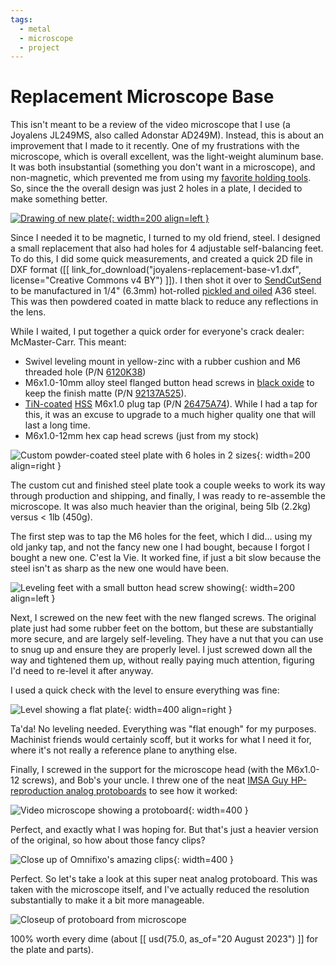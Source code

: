 ```yaml
---
tags:
  - metal
  - microscope
  - project
---
```

# Replacement Microscope Base

This isn't meant to be a review of the video microscope that I use (a
Joyalens JL249MS, also called Adonstar AD249M). Instead, this is about
an improvement that I made to it recently. One of my frustrations with
the microscope, which is overall excellent, was the light-weight
aluminum base. It was both insubstantial (something you don't want in a
microscope), and non-magnetic, which prevented me from using my
[favorite holding
tools](https://omnifixo.com/). So, since the the overall design was just
2 holes in a plate, I decided to make something better.

[![Drawing of new plate](img/joyalens-replacement-base-v1.png){: width=200 align=left }](/files/joyalens-replacement-base-v1.dxf)

Since I needed it to be magnetic, I turned to my old friend, steel. I
designed a small replacement that also had holes for 4 adjustable
self-balancing feet. To do this, I did some quick measurements, and
created a quick 2D file in DXF format ([[
link_for_download("joyalens-replacement-base-v1.dxf", license="Creative
Commons v4 BY") ]]). I then shot it over to
[SendCutSend](https://sendcutsend.com/) to be manufactured in 1/4"
(6.3mm) hot-rolled [pickled and
oiled](https://www.metalsupermarkets.com/what-is-pickling-and-oiling/)
A36 steel. This was then powdered coated in matte black to reduce any
reflections in the lens.

While I waited, I put together a quick order for everyone's crack
dealer: McMaster-Carr. This meant:

* Swivel leveling mount in yellow-zinc with a rubber cushion and M6
  threaded hole (P/N [6120K38](https://www.mcmaster.com/6120K38/))
* M6x1.0-10mm alloy steel flanged button head screws in [black
  oxide](https://en.wikipedia.org/wiki/Black_oxide) to keep the finish
  matte (P/N [92137A525](https://www.mcmaster.com/92137A525/)). 
* [TiN-coated](https://en.wikipedia.org/wiki/Titanium_nitride)
  [HSS](https://en.wikipedia.org/wiki/High-speed_steel) M6x1.0 plug tap
  (P/N [26475A74](https://www.mcmaster.com/26475A74/)). While I had a tap
  for this, it was an excuse to upgrade to a much higher quality one
  that will last a long time.
* M6x1.0-12mm hex cap head screws (just from my stock)

![Custom powder-coated steel plate with 6 holes in 2
sizes](img/steel-plate.jpg){: width=200 align=right }

The custom cut and finished steel plate took a couple weeks to work its
way through production and shipping, and finally, I was ready to
re-assemble the microscope. It was also much heavier than the original,
being 5lb (2.2kg) versus < 1lb (450g). 

The first step was to tap the M6 holes for the feet, which I did...
using my old janky tap, and not the fancy new one I had bought, because
I forgot I bought a new one. C'est la Vie. It worked fine, if just a bit
slow because the steel isn't as sharp as the new one would have been.

![Leveling feet with a small button head screw
showing](img/adjustable-foot-installed.jpg){: width=200 align=left }

Next, I screwed on the new feet with the new flanged screws. The
original plate just had some rubber feet on the bottom, but these are
substantially more secure, and are largely self-leveling. They have a
nut that you can use to snug up and ensure they are properly level. I
just screwed down all the way and tightened them up, without really
paying much attention, figuring I'd need to re-level it after anyway.

I used a quick check with the level to ensure everything was fine:

![Level showing a flat plate](img/level.jpg){: width=400 align=right }

Ta'da! No leveling needed. Everything was "flat enough" for my purposes.
Machinist friends would certainly scoff, but it works for what I need it
for, where it's not really a reference plane to anything else.

Finally, I screwed in the support for the microscope head (with the
M6x1.0-12 screws), and Bob's your uncle. I threw one of the neat [IMSA
Guy HP-reproduction analog
protoboards](https://www.youtube.com/watch?v=-DdpwAWd7eg) to see how it
worked:

![Video microscope showing a protoboard](img/microscope.jpg){: width=400 }

Perfect, and exactly what I was hoping for. But that's just a heavier
version of the original, so how about those fancy clips?

![Close up of Omnifixo's amazing clips](img/work-holding.jpg){: width=400 }

Perfect. So let's take a look at this super neat analog protoboard. This
was taken with the microscope itself, and I've actually reduced the
resolution substantially to make it a bit more manageable.

![Closeup of protoboard from microscope](img/protoboard-closeup.jpg)

100% worth every dime (about [[ usd(75.0, as_of="20 August 2023") ]] for
the plate and parts). 